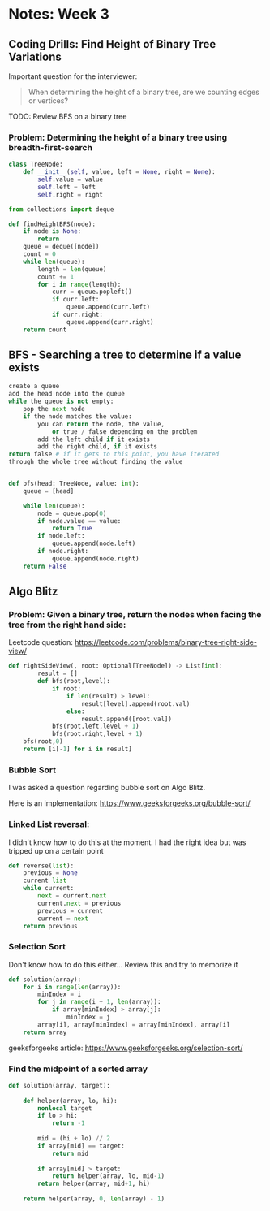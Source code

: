 # Notes: Week 3

## Coding Drills: Find Height of Binary Tree Variations

Important question for the interviewer:

> When determining the height of a binary tree, are we counting edges or vertices?

TODO: Review BFS on a binary tree

### Problem: Determining the height of a binary tree using breadth-first-search

```python
class TreeNode:
    def __init__(self, value, left = None, right = None):
        self.value = value
        self.left = left
        self.right = right

from collections import deque

def findHeightBFS(node):
    if node is None:
        return
    queue = deque([node])
    count = 0
    while len(queue):
        length = len(queue)
        count += 1
        for i in range(length):
            curr = queue.popleft()
            if curr.left:
                queue.append(curr.left)
            if curr.right:
                queue.append(curr.right)
    return count
```

## BFS - Searching a tree to determine if a value exists

```python
create a queue
add the head node into the queue
while the queue is not empty:
    pop the next node
    if the node matches the value:
        you can return the node, the value,
            or true / false depending on the problem
        add the left child if it exists
        add the right child, if it exists
return false # if it gets to this point, you have iterated
through the whole tree without finding the value


def bfs(head: TreeNode, value: int):
    queue = [head]

    while len(queue):
        node = queue.pop(0)
        if node.value == value:
            return True
        if node.left:
            queue.append(node.left)
        if node.right:
            queue.append(node.right)
    return False
```

## Algo Blitz

### Problem: Given a binary tree, return the nodes when facing the tree from the right hand side:

Leetcode question: https://leetcode.com/problems/binary-tree-right-side-view/

```python
def rightSideView(, root: Optional[TreeNode]) -> List[int]:
        result = []
        def bfs(root,level):
            if root:
                if len(result) > level:
                    result[level].append(root.val)
                else:
                    result.append([root.val])
            bfs(root.left,level + 1)
            bfs(root.right,level + 1)
    bfs(root,0)
    return [i[-1] for i in result]
```

### Bubble Sort

I was asked a question regarding bubble sort on Algo Blitz.

Here is an implementation:
https://www.geeksforgeeks.org/bubble-sort/

### Linked List reversal:

I didn't know how to do this at the moment. I had the right idea but was tripped up on a certain point

```python
def reverse(list):
    previous = None
    current list
    while current:
        next = current.next
        current.next = previous
        previous = current
        current = next
    return previous
```

### Selection Sort

Don't know how to do this either... Review this and try to memorize it

```python
def solution(array):
    for i in range(len(array)):
        minIndex = i
        for j in range(i + 1, len(array)):
            if array[minIndex] > array[j]:
                minIndex = j
        array[i], array[minIndex] = array[minIndex], array[i]
    return array
```

geeksforgeeks article: https://www.geeksforgeeks.org/selection-sort/

### Find the midpoint of a sorted array

```python
def solution(array, target):
    
    def helper(array, lo, hi):
        nonlocal target
        if lo > hi:
            return -1
        
        mid = (hi + lo) // 2
        if array[mid] == target:
            return mid
        
        if array[mid] > target:
            return helper(array, lo, mid-1)
        return helper(array, mid+1, hi)
    
    return helper(array, 0, len(array) - 1)
```
